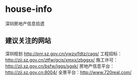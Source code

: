 # house-info
深圳房地产信息拾遗


## 建议关注的网站

深圳规划 http://pnr.sz.gov.cn/ywzy/fdtz/cags/
工程招标：http://zjj.sz.gov.cn/ztfw/gcjs/xmxx/zbggxx/
施工许可： http://zjj.sz.gov.cn/bsfw/jggs/sgxk/
房地产信息平台：http://zjj.sz.gov.cn:8004/
全景平台：http://www.720real.com/
